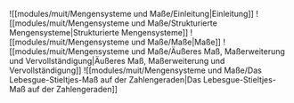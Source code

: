 ![[modules/muit/Mengensysteme und Maße/Einleitung|Einleitung]]
![[modules/muit/Mengensysteme und Maße/Strukturierte Mengensysteme|Strukturierte Mengensysteme]]
![[modules/muit/Mengensysteme und Maße/Maße|Maße]]
![[modules/muit/Mengensysteme und Maße/Äußeres Maß, Maßerweiterung und Vervollständigung|Äußeres Maß, Maßerweiterung und Vervollständigung]]
![[modules/muit/Mengensysteme und Maße/Das Lebesgue-Stieltjes-Maß auf der Zahlengeraden|Das Lebesgue-Stieltjes-Maß auf der Zahlengeraden]]